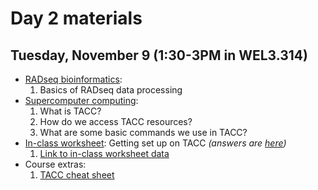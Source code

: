 # Day 2 materials

## Tuesday, November 9 (1:30-3PM in WEL3.314)

* [RADseq bioinformatics](https://github.com/eachambers/UNAMtraining/blob/main/Day2/2.1_RADseq_bioinformatics.pdf):
    1. Basics of RADseq data processing
* [Supercomputer computing](https://github.com/eachambers/UNAMtraining/blob/main/Day2/2.2_TACC_tutorial.pdf):
    1. What is TACC?
    2. How do we access TACC resources?
    3. What are some basic commands we use in TACC?
* [In-class worksheet](https://github.com/eachambers/UNAMtraining/blob/main/Day2/2t_TACC_tutorial_walkthrough.docx): Getting set up on TACC *(answers are [here](https://github.com/eachambers/UNAMtraining/blob/main/Day2/2t_TACC_tutorial_walkthrough_ANSWERS.pdf))*
    1. [Link to in-class worksheet data](https://utexas.box.com/s/nf8nzgp8zhkx55qxs36zb0t29o77ccre)
* Course extras:
    1. [TACC cheat sheet](https://github.com/eachambers/UNAMtraining/blob/main/Day2/TACC_cheat_sheet.pdf)
